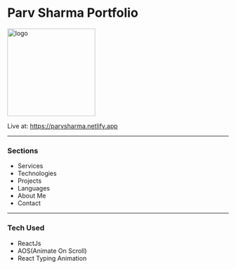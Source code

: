# Parv Sharma Portfolio

<img src="https://parvsharma.netlify.app/github.jpg" height="200px" alt="logo" />

Live at:  https://parvsharma.netlify.app
<hr />

### Sections
- Services
- Technologies
- Projects
- Languages
- About Me
- Contact
<hr />

### Tech Used
- ReactJs
- AOS(Animate On Scroll)
- React Typing Animation
